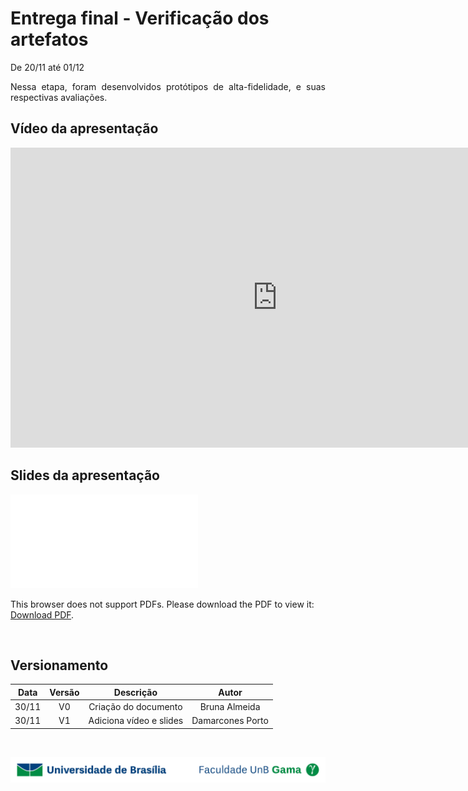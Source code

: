 # Entrega final - Verificação dos artefatos

<p align="justify">De 20/11 até 01/12</p>
<p align="justify">Nessa etapa, foram desenvolvidos protótipos de alta-fidelidade, e suas respectivas avaliações.</p>

## Vídeo da apresentação

<iframe width="853" height="480" src="https://www.youtube.com/embed/ia22H1C2qKk" frameborder="0" allow="accelerometer; autoplay; clipboard-write; encrypted-media; gyroscope; picture-in-picture" allowfullscreen></iframe>


## Slides da apresentação

<object data="../../imagens/apresentacao_final.pdf" type="application/pdf" width="700px" height="400px">
<embed src="../../imagens/apresentacao_final.pdf">
        <p>This browser does not support PDFs. Please download the PDF to view it: <a href="../../imagens/apresentacao_final.pdf">Download PDF</a>.</p>
    </embed>
</object>
<br>

## Versionamento

| Data |Versão|        Descrição       |    Autor    |
|:----:|:----:|:----------------------:|:-----------:|
|30/11 | V0   |Criação do documento    |Bruna Almeida|
|30/11 | V1   |Adiciona vídeo e slides |Damarcones Porto|

</br>

<div> <p align = "center"><img src="../../imagens/unb-fga-extenso.jpg" width="700"></div>